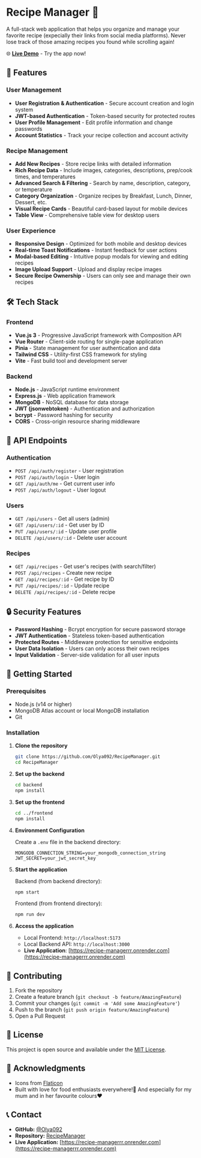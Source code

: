 # Recipe Manager 🍳

A full-stack web application that helps you organize and manage your favorite recipe (expecially their links from social media platforms). Never lose track of those amazing recipes you found while scrolling again!

🌐 **[Live Demo](https://recipe-managerrr.onrender.com)** - Try the app now!

## 🌟 Features

### User Management
- **User Registration & Authentication** - Secure account creation and login system
- **JWT-based Authentication** - Token-based security for protected routes
- **User Profile Management** - Edit profile information and change passwords
- **Account Statistics** - Track your recipe collection and account activity

### Recipe Management
- **Add New Recipes** - Store recipe links with detailed information
- **Rich Recipe Data** - Include images, categories, descriptions, prep/cook times, and temperatures
- **Advanced Search & Filtering** - Search by name, description, category, or temperature
- **Category Organization** - Organize recipes by Breakfast, Lunch, Dinner, Dessert, etc.
- **Visual Recipe Cards** - Beautiful card-based layout for mobile devices
- **Table View** - Comprehensive table view for desktop users

### User Experience
- **Responsive Design** - Optimized for both mobile and desktop devices
- **Real-time Toast Notifications** - Instant feedback for user actions
- **Modal-based Editing** - Intuitive popup modals for viewing and editing recipes
- **Image Upload Support** - Upload and display recipe images
- **Secure Recipe Ownership** - Users can only see and manage their own recipes

## 🛠️ Tech Stack

### Frontend
- **Vue.js 3** - Progressive JavaScript framework with Composition API
- **Vue Router** - Client-side routing for single-page application
- **Pinia** - State management for user authentication and data
- **Tailwind CSS** - Utility-first CSS framework for styling
- **Vite** - Fast build tool and development server

### Backend
- **Node.js** - JavaScript runtime environment
- **Express.js** - Web application framework
- **MongoDB** - NoSQL database for data storage
- **JWT (jsonwebtoken)** - Authentication and authorization
- **bcrypt** - Password hashing for security
- **CORS** - Cross-origin resource sharing middleware

## 🔧 API Endpoints

### Authentication
- `POST /api/auth/register` - User registration
- `POST /api/auth/login` - User login
- `GET /api/auth/me` - Get current user info
- `POST /api/auth/logout` - User logout

### Users
- `GET /api/users` - Get all users (admin)
- `GET /api/users/:id` - Get user by ID
- `PUT /api/users/:id` - Update user profile
- `DELETE /api/users/:id` - Delete user account

### Recipes
- `GET /api/recipes` - Get user's recipes (with search/filter)
- `POST /api/recipes` - Create new recipe
- `GET /api/recipes/:id` - Get recipe by ID
- `PUT /api/recipes/:id` - Update recipe
- `DELETE /api/recipes/:id` - Delete recipe

## 🔒 Security Features

- **Password Hashing** - Bcrypt encryption for secure password storage
- **JWT Authentication** - Stateless token-based authentication
- **Protected Routes** - Middleware protection for sensitive endpoints
- **User Data Isolation** - Users can only access their own recipes
- **Input Validation** - Server-side validation for all user inputs

## 🚀 Getting Started

### Prerequisites
- Node.js (v14 or higher)
- MongoDB Atlas account or local MongoDB installation
- Git

### Installation

1. **Clone the repository**
   ```bash
   git clone https://github.com/Olya092/RecipeManager.git
   cd RecipeManager
   ```

2. **Set up the backend**
   ```bash
   cd backend
   npm install
   ```

3. **Set up the frontend**
   ```bash
   cd ../frontend
   npm install
   ```

4. **Environment Configuration**
   
   Create a `.env` file in the backend directory:
   ```env
   MONGODB_CONNECTION_STRING=your_mongodb_connection_string
   JWT_SECRET=your_jwt_secret_key
   ```

5. **Start the application**
   
   Backend (from backend directory):
   ```bash
   npm start
   ```
   
   Frontend (from frontend directory):
   ```bash
   npm run dev
   ```

6. **Access the application**
   - Local Frontend: `http://localhost:5173`
   - Local Backend API: `http://localhost:3000`
   - **Live Application**: [https://recipe-managerrr.onrender.com](https://recipe-managerrr.onrender.com)

## 🤝 Contributing

1. Fork the repository
2. Create a feature branch (`git checkout -b feature/AmazingFeature`)
3. Commit your changes (`git commit -m 'Add some AmazingFeature'`)
4. Push to the branch (`git push origin feature/AmazingFeature`)
5. Open a Pull Request

## 📄 License

This project is open source and available under the [MIT License](LICENSE).

## 🙏 Acknowledgments

- Icons from [Flaticon](https://www.flaticon.com/)
- Built with love for food enthusiasts everywhere!🍳 And especially for my mum and in her favourite colours❤️

## 📞 Contact

- **GitHub:** [@Olya092](https://github.com/Olya092)
- **Repository:** [RecipeManager](https://github.com/Olya092/RecipeManager)
- **Live Application:** [https://recipe-managerrr.onrender.com](https://recipe-managerrr.onrender.com)
